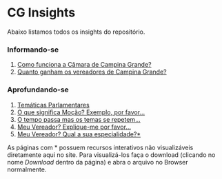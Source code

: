 # CG Insights

Abaixo listamos todos os insights do repositório.

### Informando-se

1. [Como funciona a Câmara de Campina Grande?](como_funciona.md) 
2. [Quanto ganham os vereadores de Campina Grande?](quanto_ganham.md)

### Aprofundando-se 

1. [Temáticas Parlamentares](tematicas_parlamentares.md)
2. [O que significa Moção? Exemplo, por favor...](temas_emdetalhes.md)
3. [O tempo passa mas os temas se repetem...](temas_no_tempo.md)
4. [Meu Vereador? Explique-me por favor...](vereador_expliqueme.md)
5. [Meu Vereador? Qual a sua especialidade?*](vereador_qualespecialidade.html)

As páginas com * possuem recursos interativos não visualizáveis diretamente aqui no site. Para visualizá-los faça o download (clicando no nome *Download* dentro da página) e abra o arquivo no Browser normalmente.
